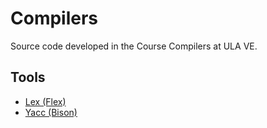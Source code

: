 # Compilers

Source code developed in the Course Compilers at ULA VE.

## Tools
- [Lex (Flex)](https://github.com/westes/flex)
- [Yacc (Bison)](https://www.gnu.org/software/bison/)